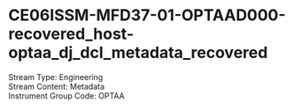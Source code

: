 # CE06ISSM-MFD37-01-OPTAAD000-recovered_host-optaa_dj_dcl_metadata_recovered

Stream Type: Engineering<br>
Stream Content: Metadata<br>
Instrument Group Code: OPTAA<br>

